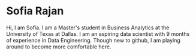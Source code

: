 # Sofia Rajan

Hi, I am Sofia. I am a Master's student in Business Analytics at the University of Texas at Dallas. I am an aspiring data scientist with 9 months of experience in Data Engineering. Though new to github, I am playing around to become more comfortable here. 
